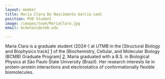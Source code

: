 ```yaml
---
layout: member
title: Maria Clara Do Nascimento Garcia Leal
position: PhD Student
image: /images/team/MariaClara.jpg
email: mcdonasc@utmb.edu

---
```


Maria Clara is a graduate student (2024-) at UTMB in the [Structural Biology and Biophysics track] [1] of the [Biochemistry, Cellular, and Molecular Biology (BCMB) Graduate Program] [2]. Maria graduated with a B.S. in Biological Physics at São Paulo State University (Brazil). Her research interests lie in protein-protein interactions and electrostatics of conformationally flexible biomolecules.

[1]: https://www.utmb.edu/sbbt/home
[2]: https://www.utmb.edu/bmb/graduate-program